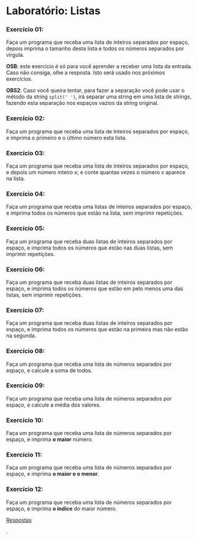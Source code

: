 # Laboratório: Listas


### Exercício 01:

Faça um programa que receba uma lista de inteiros separados por espaço, depois imprima o tamanho desta lista e todos os números separados por vírgula.

**OSB**: este exercício é só para você aprender a receber uma lista da entrada. Caso não consiga, olhe a resposta. Isto será usado nos próximos exercícios.

**OBS2**: Caso você queira tentar, para fazer a separação você pode usar o método da string `split(' ')`, irá separar uma string em uma lista de strings, fazendo esta separação nos espaços vazios da string original.


### Exercício 02:

Faça um programa que receba uma lista de inteiros separados por espaço, e imprima o primeiro e o último número esta lista.



### Exercício 03:

Faça um programa que receba uma lista de inteiros separados por espaço, e depois um número inteiro x; e conte quantas vezes o número x aparece na lista.




### Exercício 04:

Faça um programa que receba uma listas de inteiros separados por espaço, e imprima todos os números que estão na lista, sem imprimir repetições.





### Exercício 05:

Faça um programa que receba duas listas de inteiros separados por espaço, e imprima todos os números que estão nas duas listas, sem imprimir repetições.




### Exercício 06:

Faça um programa que receba duas listas de inteiros separados por espaço, e imprima todos os números que estão em pelo menos uma das listas, sem imprimir repetições.




### Exercício 07:

Faça um programa que receba duas listas de inteiros separados por espaço, e imprima todos os números que estão na primeira mas não estão na segunda.



### Exercício 08:

Faça um programa que receba uma lista de números separados por espaço, e calcule a soma de todos.



### Exercício 09:

Faça um programa que receba uma lista de números separados por espaço, e calcule a média dos valores.



### Exercício 10:

Faça um programa que receba uma lista de números separados por espaço, e imprima **o maior** número.



### Exercício 11:

Faça um programa que receba uma lista de números separados por espaço, e imprima **o maior e o menor**.




### Exercício 12:

Faça um programa que receba uma lista de números separados por espaço, e imprima **o índice** do maior número.





[Respostas](https://github.com/viniciusdenovaes/Unip232IPE/tree/master/lab03)







.
